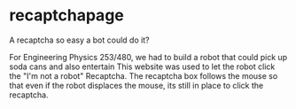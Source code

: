 # recaptchapage
A recaptcha so easy a bot could do it?

For Engineering Physics 253/480, we had to build a robot that could pick up soda cans and also entertain
This website was used to let the robot click the "I'm not a robot" Recaptcha.
The recaptcha box follows the mouse so that even if the robot displaces the mouse, its still in place to click the recaptcha.
